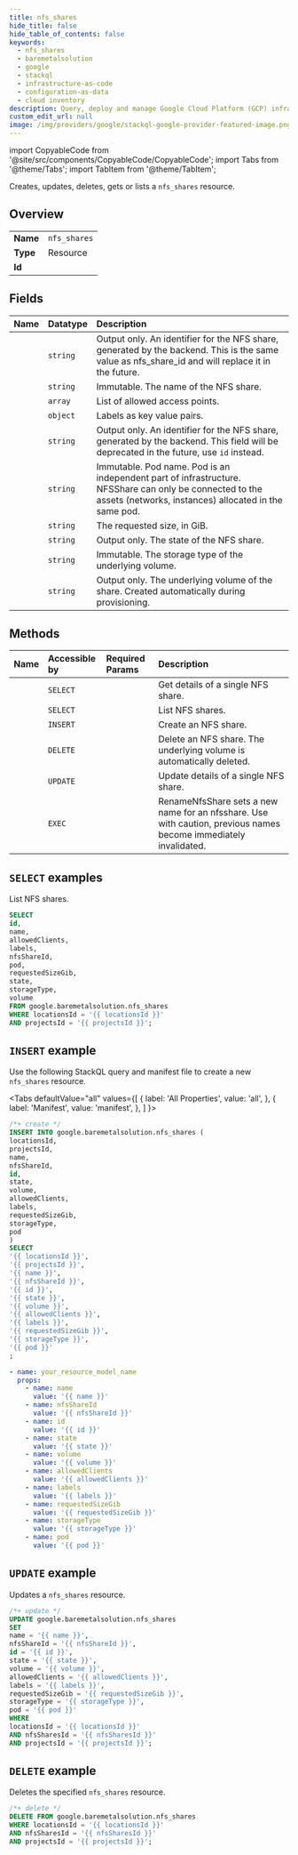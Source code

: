 ```yaml
---
title: nfs_shares
hide_title: false
hide_table_of_contents: false
keywords:
  - nfs_shares
  - baremetalsolution
  - google
  - stackql
  - infrastructure-as-code
  - configuration-as-data
  - cloud inventory
description: Query, deploy and manage Google Cloud Platform (GCP) infrastructure and resources using SQL
custom_edit_url: null
image: /img/providers/google/stackql-google-provider-featured-image.png
---
```


import CopyableCode from '@site/src/components/CopyableCode/CopyableCode';
import Tabs from '@theme/Tabs';
import TabItem from '@theme/TabItem';

Creates, updates, deletes, gets or lists a <code>nfs_shares</code> resource.

## Overview
<table><tbody>
<tr><td><b>Name</b></td><td><code>nfs_shares</code></td></tr>
<tr><td><b>Type</b></td><td>Resource</td></tr>
<tr><td><b>Id</b></td><td><CopyableCode code="google.baremetalsolution.nfs_shares" /></td></tr>
</tbody></table>

## Fields
| Name | Datatype | Description |
|:-----|:---------|:------------|
| <CopyableCode code="id" /> | `string` | Output only. An identifier for the NFS share, generated by the backend. This is the same value as nfs_share_id and will replace it in the future. |
| <CopyableCode code="name" /> | `string` | Immutable. The name of the NFS share. |
| <CopyableCode code="allowedClients" /> | `array` | List of allowed access points. |
| <CopyableCode code="labels" /> | `object` | Labels as key value pairs. |
| <CopyableCode code="nfsShareId" /> | `string` | Output only. An identifier for the NFS share, generated by the backend. This field will be deprecated in the future, use `id` instead. |
| <CopyableCode code="pod" /> | `string` | Immutable. Pod name. Pod is an independent part of infrastructure. NFSShare can only be connected to the assets (networks, instances) allocated in the same pod. |
| <CopyableCode code="requestedSizeGib" /> | `string` | The requested size, in GiB. |
| <CopyableCode code="state" /> | `string` | Output only. The state of the NFS share. |
| <CopyableCode code="storageType" /> | `string` | Immutable. The storage type of the underlying volume. |
| <CopyableCode code="volume" /> | `string` | Output only. The underlying volume of the share. Created automatically during provisioning. |

## Methods
| Name | Accessible by | Required Params | Description |
|:-----|:--------------|:----------------|:------------|
| <CopyableCode code="get" /> | `SELECT` | <CopyableCode code="locationsId, nfsSharesId, projectsId" /> | Get details of a single NFS share. |
| <CopyableCode code="list" /> | `SELECT` | <CopyableCode code="locationsId, projectsId" /> | List NFS shares. |
| <CopyableCode code="create" /> | `INSERT` | <CopyableCode code="locationsId, projectsId" /> | Create an NFS share. |
| <CopyableCode code="delete" /> | `DELETE` | <CopyableCode code="locationsId, nfsSharesId, projectsId" /> | Delete an NFS share. The underlying volume is automatically deleted. |
| <CopyableCode code="patch" /> | `UPDATE` | <CopyableCode code="locationsId, nfsSharesId, projectsId" /> | Update details of a single NFS share. |
| <CopyableCode code="rename" /> | `EXEC` | <CopyableCode code="locationsId, nfsSharesId, projectsId" /> | RenameNfsShare sets a new name for an nfsshare. Use with caution, previous names become immediately invalidated. |

## `SELECT` examples

List NFS shares.

```sql
SELECT
id,
name,
allowedClients,
labels,
nfsShareId,
pod,
requestedSizeGib,
state,
storageType,
volume
FROM google.baremetalsolution.nfs_shares
WHERE locationsId = '{{ locationsId }}'
AND projectsId = '{{ projectsId }}'; 
```

## `INSERT` example

Use the following StackQL query and manifest file to create a new <code>nfs_shares</code> resource.

<Tabs
    defaultValue="all"
    values={[
        { label: 'All Properties', value: 'all', },
        { label: 'Manifest', value: 'manifest', },
    ]
}>
<TabItem value="all">

```sql
/*+ create */
INSERT INTO google.baremetalsolution.nfs_shares (
locationsId,
projectsId,
name,
nfsShareId,
id,
state,
volume,
allowedClients,
labels,
requestedSizeGib,
storageType,
pod
)
SELECT 
'{{ locationsId }}',
'{{ projectsId }}',
'{{ name }}',
'{{ nfsShareId }}',
'{{ id }}',
'{{ state }}',
'{{ volume }}',
'{{ allowedClients }}',
'{{ labels }}',
'{{ requestedSizeGib }}',
'{{ storageType }}',
'{{ pod }}'
;
```
</TabItem>
<TabItem value="manifest">

```yaml
- name: your_resource_model_name
  props:
    - name: name
      value: '{{ name }}'
    - name: nfsShareId
      value: '{{ nfsShareId }}'
    - name: id
      value: '{{ id }}'
    - name: state
      value: '{{ state }}'
    - name: volume
      value: '{{ volume }}'
    - name: allowedClients
      value: '{{ allowedClients }}'
    - name: labels
      value: '{{ labels }}'
    - name: requestedSizeGib
      value: '{{ requestedSizeGib }}'
    - name: storageType
      value: '{{ storageType }}'
    - name: pod
      value: '{{ pod }}'

```
</TabItem>
</Tabs>

## `UPDATE` example

Updates a <code>nfs_shares</code> resource.

```sql
/*+ update */
UPDATE google.baremetalsolution.nfs_shares
SET 
name = '{{ name }}',
nfsShareId = '{{ nfsShareId }}',
id = '{{ id }}',
state = '{{ state }}',
volume = '{{ volume }}',
allowedClients = '{{ allowedClients }}',
labels = '{{ labels }}',
requestedSizeGib = '{{ requestedSizeGib }}',
storageType = '{{ storageType }}',
pod = '{{ pod }}'
WHERE 
locationsId = '{{ locationsId }}'
AND nfsSharesId = '{{ nfsSharesId }}'
AND projectsId = '{{ projectsId }}';
```

## `DELETE` example

Deletes the specified <code>nfs_shares</code> resource.

```sql
/*+ delete */
DELETE FROM google.baremetalsolution.nfs_shares
WHERE locationsId = '{{ locationsId }}'
AND nfsSharesId = '{{ nfsSharesId }}'
AND projectsId = '{{ projectsId }}';
```

